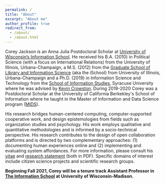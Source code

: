 ```yaml
---
permalink: /
title: "About"
excerpt: "About me"
author_profile: true
redirect_from: 
  - /about/
  - /about.html
---
```


Corey Jackson is an Anna Julia Postdoctoral Scholar at [University of Wisconsin’s Information School](https://ischool.wisc.edu/). He received his B.A. (2010) in Political Science (with a focus on International Relations) from the University of Illinois, Urbana-Champaign, a M.S. (2012) from the [Graduate School of Library and Information Science](https://ischool.illinois.edu/) (aka the iSchool) from University of Illinois, Urbana-Champaign and a Ph.D. (2019) in Information Science and Technology from the [School of Information Studies](https://www.ischool.syr.edu), Syracuse University where he was advised by [Kevin Crowston](https://crowston.syr.edu/). During 2019-2020 Corey was a Postdoctoral Scholar at the University of California Berkekley's School of Information where he taught in the Master of Information and Data Science program ([MIDS](https://ischoolonline.berkeley.edu/form-data-science/)). 


His research bridges human-centered computing, computer-supported cooperative work, and design epistemologies from fields such as organization studies and psychology. His work employs qualitative and quantitative methodologies and is informed by a socio-technical perspective. His research contributes to the design of open collaboration platforms and is directed by two complementary approaches: (1) documenting human experiences online and (2) implementing and evaluating system affordances. For more information, please consult his [vitae](http://cjacks04.github.io/files/CoreyJackson_CV.pdf) and [research statement](http://cjacks04.github.io/files/ResearchStatement.pdf) (both in PDF). Specific domains of interest include citizen science projects and scientific research groups.

**Beginning Fall 2021, Corey will be a tenure track Assistant Professor in [The Information School](https://ischool.wisc.edu/) at University of Wisconsin-Madison.** 

